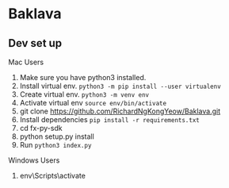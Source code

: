 # Baklava

## Dev set up

Mac Users

1. Make sure you have python3 installed.
2. Install virtual env. `python3 -m pip install --user virtualenv`
3. Create virtual env. `python3 -m venv env`
4. Activate virtual env `source env/bin/activate`
5. git clone https://github.com/RichardNgKongYeow/Baklava.git
5. Install dependencies `pip install -r requirements.txt`
6. cd fx-py-sdk
7. python setup.py install
8. Run `python3 index.py`

Windows Users
1. env\Scripts\activate
